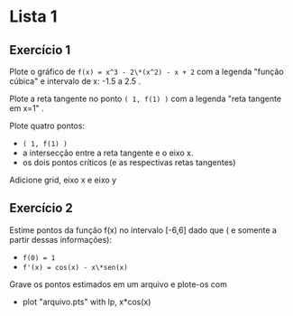 # Lista 1  

## Exercício 1  

Plote o gráfico de `f(x) = x^3 - 2\*(x^2) - x + 2` com a legenda "função cúbica" e intervalo de x: -1.5 a 2.5 .  
  
Plote a reta tangente no ponto `( 1, f(1) )` com a legenda "reta tangente em x=1" .  
  
Plote quatro pontos:
 - `( 1, f(1) )`
 - a intersecção entre a reta tangente e o eixo x.
 - os dois pontos críticos (e as respectivas retas tangentes)
  
  
Adicione grid, eixo x e eixo y  
  

## Exercício 2  
  
Estime pontos da função f(x) no intervalo [-6,6] dado que ( e somente a partir dessas informações):

 - `f(0) = 1`
 - `f'(x) = cos(x) - x\*sen(x)`
  
  
Grave os pontos estimados em um arquivo e plote-os com
 - plot "arquivo.pts" with lp, x\*cos(x)

  


